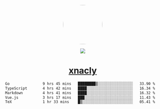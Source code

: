 <p align="center">
  <img style="border-radius: 100px" width="128" height="128" src="https://avatars.githubusercontent.com/u/47723417?v=4"/>
</p>
<p align="center">
  <img src="https://komarev.com/ghpvc/?username=xnacly&&style=flat-square"/>
</p>

<h1 align="center"><a href="https://xnacly.me"> xnacly</a> </h1>

<!--START_SECTION:waka-->

```txt
Go               9 hrs 45 mins   ████████▒░░░░░░░░░░░░░░░░   33.90 %
TypeScript       4 hrs 42 mins   ████░░░░░░░░░░░░░░░░░░░░░   16.34 %
Markdown         4 hrs 41 mins   ████░░░░░░░░░░░░░░░░░░░░░   16.32 %
Vue.js           3 hrs 17 mins   ███░░░░░░░░░░░░░░░░░░░░░░   11.43 %
TeX              1 hr 33 mins    █▒░░░░░░░░░░░░░░░░░░░░░░░   05.41 %
```

<!--END_SECTION:waka-->
